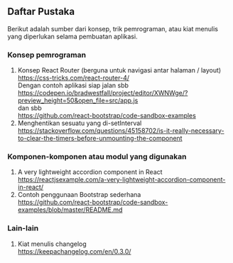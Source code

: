## Daftar Pustaka
Berikut adalah sumber dari konsep, trik pemrograman, atau kiat menulis yang diperlukan selama pembuatan aplikasi.

### Konsep pemrograman
1. Konsep React Router (berguna untuk navigasi antar halaman / layout)<br/>
    https://css-tricks.com/react-router-4/<br/>
    Dengan contoh aplikasi siap jalan sbb<br/>
    https://codepen.io/bradwestfall/project/editor/XWNWge/?preview_height=50&open_file=src/app.js<br/>
    dan sbb<br/>
    https://github.com/react-bootstrap/code-sandbox-examples<br/>
2. Menghentikan sesuatu yang di-setInterval<br/>
    https://stackoverflow.com/questions/45158702/is-it-really-necessary-to-clear-the-timers-before-unmounting-the-component

### Komponen-komponen atau modul yang digunakan
1. A very lightweight accordion component in React<br/>
    https://reactjsexample.com/a-very-lightweight-accordion-component-in-react/
2. Contoh penggunaan Bootstrap sederhana<br/>
    https://github.com/react-bootstrap/code-sandbox-examples/blob/master/README.md

### Lain-lain
1. Kiat menulis changelog<br/>
    https://keepachangelog.com/en/0.3.0/



